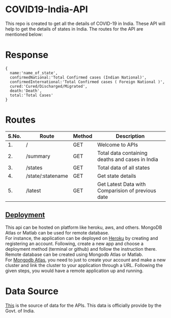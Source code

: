 # COVID19-India-API
This repo is created to get all the details of COVID-19 in India. These API will help to get the details of states in India. The routes for the API are mentioned below:

# Response
```
{
  name:'name_of_state',
  confirmedNational:'Total Confirmed cases (Indian National)',
  confirmedInternational:'Total Confirmed cases ( Foreign National )',
  cured:'Cured/Discharged/Migrated',
  death:'Death',
  total:'Total Cases'
}
```

# Routes

| S.No. | Route             | Method | Description                                      |
|-------|-------------------|--------|--------------------------------------------------|
| 1.    | /                 | GET    | Welcome to APIs                                  |
| 2.    | /summary          | GET    | Total data containing deaths and cases in India  |
| 3.    | /states           | GET    | Total data of all states                         |
| 4.    | /state/:statename | GET    | Get state details                                |
| 5.    | /latest           | GET    | Get Latest Data with Comparision of previous date|

## [Deployment](https://covid19-india-adhikansh.herokuapp.com/)

This api can be hosted on platform like heroku, aws, and others. MongoDB Atlas
or Matlab can be used for remote database.<br /> For instance, the application
can be deployed on [Heroku](https://signup.heroku.com/login) by creating and
registering an account. Following, create a new app and choose a deployment
method (terminal or github) and follow the instruction there. Remote database
can be created using Mongodb Atlas or Matlab.<br /> For
[Mongodb Atlas](https://cloud.mongodb.com/user?_ga=2.185306281.1809166196.1559570784-2125252051.1557828824#/atlas/register/accountProfile),
you need to just to create your account and make a new cluster and link the
cluster to your application through a URL. Following the given steps, you would
have a remote application up and running.

# Data Source
[This](https://www.mohfw.gov.in/) is the source of data for the APIs. This data is officially provide by the Govt. of India.
